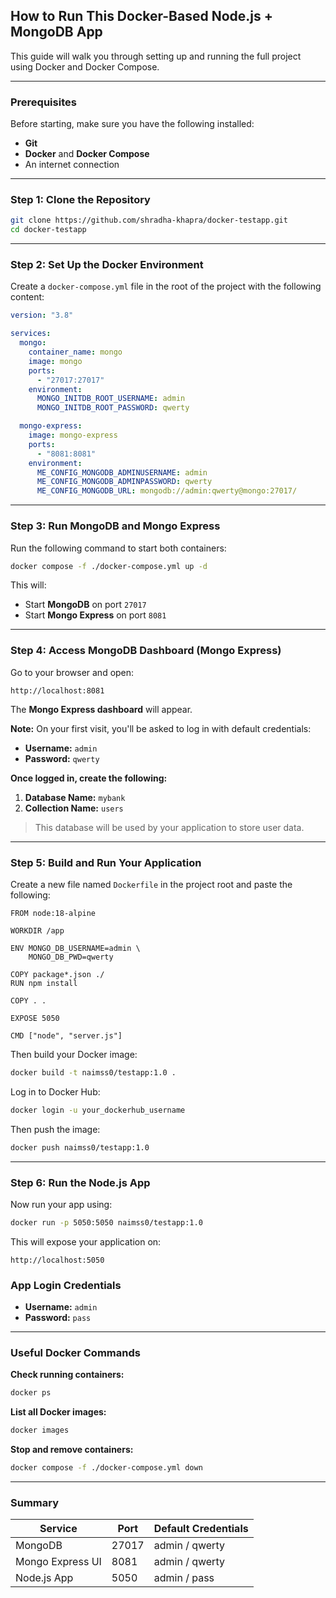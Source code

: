 ## How to Run This Docker-Based Node.js + MongoDB App

This guide will walk you through setting up and running the full project using Docker and Docker Compose.

---

### Prerequisites

Before starting, make sure you have the following installed:

- **Git**
- **Docker** and **Docker Compose**
- An internet connection

---

### Step 1: Clone the Repository

```bash
git clone https://github.com/shradha-khapra/docker-testapp.git
cd docker-testapp

```

---

### Step 2: Set Up the Docker Environment

Create a `docker-compose.yml` file in the root of the project with the following content:

```yaml
version: "3.8"

services:
  mongo:
    container_name: mongo
    image: mongo
    ports:
      - "27017:27017"
    environment:
      MONGO_INITDB_ROOT_USERNAME: admin
      MONGO_INITDB_ROOT_PASSWORD: qwerty

  mongo-express:
    image: mongo-express
    ports:
      - "8081:8081"
    environment:
      ME_CONFIG_MONGODB_ADMINUSERNAME: admin
      ME_CONFIG_MONGODB_ADMINPASSWORD: qwerty
      ME_CONFIG_MONGODB_URL: mongodb://admin:qwerty@mongo:27017/

```

---

### Step 3: Run MongoDB and Mongo Express

Run the following command to start both containers:

```bash
docker compose -f ./docker-compose.yml up -d

```

This will:

- Start **MongoDB** on port `27017`
- Start **Mongo Express** on port `8081`

---

### Step 4: Access MongoDB Dashboard (Mongo Express)

Go to your browser and open:

```
http://localhost:8081

```

The **Mongo Express dashboard** will appear.

**Note:** On your first visit, you'll be asked to log in with default credentials:

- **Username:** `admin`
- **Password:** `qwerty`

**Once logged in, create the following:**

1. **Database Name:** `mybank`
2. **Collection Name:** `users`

> This database will be used by your application to store user data.
> 

---

### Step 5: Build and Run Your Application

Create a new file named `Dockerfile` in the project root and paste the following:

```docker
FROM node:18-alpine

WORKDIR /app

ENV MONGO_DB_USERNAME=admin \
    MONGO_DB_PWD=qwerty

COPY package*.json ./
RUN npm install

COPY . .

EXPOSE 5050

CMD ["node", "server.js"]

```

Then build your Docker image:

```bash
docker build -t naimss0/testapp:1.0 .

```

Log in to Docker Hub:

```bash
docker login -u your_dockerhub_username

```

Then push the image:

```bash
docker push naimss0/testapp:1.0

```

---

### Step 6: Run the Node.js App

Now run your app using:

```bash
docker run -p 5050:5050 naimss0/testapp:1.0

```

This will expose your application on:

```
http://localhost:5050

```

### App Login Credentials

- **Username:** `admin`
- **Password:** `pass`

---

### Useful Docker Commands

**Check running containers:**

```bash
docker ps

```

**List all Docker images:**

```bash
docker images

```

**Stop and remove containers:**

```bash
docker compose -f ./docker-compose.yml down

```

---

### Summary

| Service | Port | Default Credentials |
| --- | --- | --- |
| MongoDB | 27017 | admin / qwerty |
| Mongo Express UI | 8081 | admin / qwerty |
| Node.js App | 5050 | admin / pass |